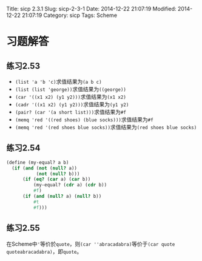 Title: sicp 2.3.1
Slug: sicp-2-3-1
Date: 2014-12-22 21:07:19
Modified: 2014-12-22 21:07:19
Category: sicp
Tags: Scheme

# 习题解答

## 练习2.53

* `(list 'a 'b 'c)`求值结果为`(a b c)`
* `(list (list 'george))`求值结果为`((george))`
* `(car '((x1 x2) (y1 y2)))`求值结果为`(x1 x2)`
* `(cadr '((x1 x2) (y1 y2)))`求值结果为`(y1 y2)`
* `(pair? (car '(a short list)))`求值结果为`#f`
* `(memq 'red '((red shoes) (blue socks)))`求值结果为`#f`
* `(memq 'red '(red shoes blue socks))`求值结果为`(red shoes blue socks)`

## 练习2.54
``` Scheme
(define (my-equal? a b)
  (if (and (not (null? a))
           (not (null? b)))
      (if (eq? (car a) (car b))
          (my-equal? (cdr a) (cdr b))
          #f)
      (if (and (null? a) (null? b))
          #t
          #f)))
```

## 练习2.55

在Scheme中`'`等价於`quote`，则`(car ''abracadabra)`等价于`(car quote quoteabracadabra)`，即`quote`。
